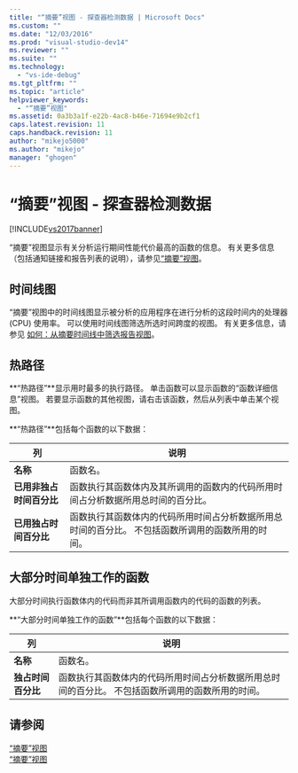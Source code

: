 ```yaml
---
title: "“摘要”视图 - 探查器检测数据 | Microsoft Docs"
ms.custom: ""
ms.date: "12/03/2016"
ms.prod: "visual-studio-dev14"
ms.reviewer: ""
ms.suite: ""
ms.technology: 
  - "vs-ide-debug"
ms.tgt_pltfrm: ""
ms.topic: "article"
helpviewer_keywords: 
  - "“摘要”视图"
ms.assetid: 0a3b3a1f-e22b-4ac8-b46e-71694e9b2cf1
caps.latest.revision: 11
caps.handback.revision: 11
author: "mikejo5000"
ms.author: "mikejo"
manager: "ghogen"
---
```

# “摘要”视图 - 探查器检测数据
[!INCLUDE[vs2017banner](../code-quality/includes/vs2017banner.md)]

“摘要”视图显示有关分析运行期间性能代价最高的函数的信息。  有关更多信息（包括通知链接和报告列表的说明），请参见[“摘要”视图](../profiling/summary-view.md)。  
  
## 时间线图  
 “摘要”视图中的时间线图显示被分析的应用程序在进行分析的这段时间内的处理器 \(CPU\) 使用率。  可以使用时间线图筛选所选时间跨度的视图。  有关更多信息，请参见 [如何：从摘要时间线中筛选报告视图](../Topic/How%20to:%20Filter%20Report%20Views%20from%20the%20Summary%20Timeline.md)。  
  
## 热路径  
 **“热路径”**显示用时最多的执行路径。  单击函数可以显示函数的“函数详细信息”视图。  若要显示函数的其他视图，请右击该函数，然后从列表中单击某个视图。  
  
 **“热路径”**包括每个函数的以下数据：  
  
|列|说明|  
|-------|--------|  
|**名称**|函数名。|  
|**已用非独占时间百分比**|函数执行其函数体内及其所调用的函数内的代码所用时间占分析数据所用总时间的百分比。|  
|**已用独占时间百分比**|函数执行其函数体内的代码所用时间占分析数据所用总时间的百分比。  不包括函数所调用的函数所用的时间。|  
  
## 大部分时间单独工作的函数  
 大部分时间执行函数体内的代码而非其所调用函数内的代码的函数的列表。  
  
 **“大部分时间单独工作的函数”**包括每个函数的以下数据：  
  
|列|说明|  
|-------|--------|  
|**名称**|函数名。|  
|**独占时间百分比**|函数执行其函数体内的代码所用时间占分析数据所用总时间的百分比。  不包括函数所调用的函数所用的时间。|  
  
## 请参阅  
 [“摘要”视图](../profiling/summary-view-sampling-data.md)   
 [“摘要”视图](../profiling/summary-view-dotnet-memory-data.md)